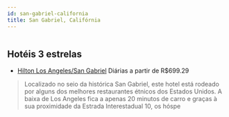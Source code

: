 ```yaml
---
id: san-gabriel-california
title: San Gabriel, Califórnia
---
```


<center><img src="http://photos.hotelbeds.com/giata/16/160623/160623a_hb_a_001.jpg" alt="" /></center>


## Hotéis 3 estrelas

-    [Hilton Los Angeles/San Gabriel](https://www.hurb.com/hoteis/san-gabriel/hilton-los-angeles-san-gabriel-JNP-JP030871?cmp=18055) Diárias a partir de R$699.29
   > Localizado no seio da histórica San Gabriel, este hotel está rodeado por alguns dos melhores restaurantes étnicos dos Estados Unidos. A baixa de Los Angeles fica a apenas 20 minutos de carro e graças à sua proximidade da Estrada Interestadual 10, os hóspe
